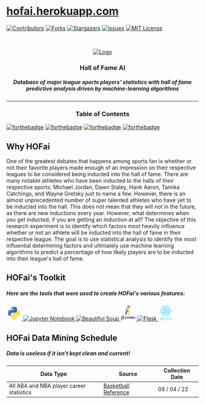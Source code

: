 <h1><a href='https://hofai.herokuapp.com/'>hofai.herokuapp.com</a></h1>
 
<!-- PROJECT SHIELDS -->
[![Contributors][contributors-shield]][contributors-url]
[![Forks][forks-shield]][forks-url]
[![Stargazers][stars-shield]][stars-url]
[![Issues][issues-shield]][issues-url]
[![MIT License][license-shield]][license-url]

<!-- PROJECT LOGO -->
<br />
<p align="center">
  <a href="https://github.com/hleejr/hall-of-fame-ai">
    <img src="" alt="Logo" width="80" height="80">
  </a>
</p>

<h3 align="center">Hall of Fame AI</h3>

<h5 align="center">Database of major league sports players' statistics with hall of fame predictive analysis driven by machine-learning algorithms</h5>
<hr />

<!-- TABLE OF CONTENTS -->
<h3 align="center">Table of Contents</h3>

[![forthebadge](https://forthebadge.com/images/badges/check-it-out.svg)](#why-hofai)
[![forthebadge](https://forthebadge.com/images/badges/built-with-science.svg)](#hofais-toolkit)
[![forthebadge](https://forthebadge.com/images/badges/it-works-why.svg)](#hofai-data-mining-schedule)
[![forthebadge](https://forthebadge.com/images/badges/not-a-bug-a-feature.svg)](#)
<br />

<!-- ABOUT THIS PROJECT -->
## Why HOFai

One of the greatest debates that happens among sports fan is whether or not their favorite players made enough of an impression on their respective leagues to be considered being inducted into the hall of fame. There are many notable athletes who have been inducted to the halls of their respective sports: Michael Jordan, Dawn Staley, Hank Aaron, Tamika Catchings, and Wayne Gretsky just to name a few. However, there is an almost unprecedented number of super talented athletes who have yet to be inducted into the hall. This does not mean that they will not in the future, as there are new inductions every year. However, what determines when you get inducted, if you are getting an induction at all? The objective of this research experiment is to identify which factors most heavily influence whether or not an athlete will be inducted into the hall of fame in their respective league. The goal is to use statistical analysis to identify the most influential determining factors and ultimately use machine learning algorithms to predict a percentage of how likely players are to be inducted into their league's hall of fame. 

<!-- PROJECT ENVIRONMENT -->
## HOFai's Toolkit

<h5>Here are the tools that were used to create HOFai's various features:</h5>
<p>
    <a href="https://www.python.org" target="_blank"> 
        <img src="https://raw.githubusercontent.com/devicons/devicon/master/icons/python/python-original.svg" alt="python" width="40" height="40"/>
    </a>
    <a href="https://jupyter.org/" target="_blank"> 
        <img src="https://upload.wikimedia.org/wikipedia/commons/thumb/3/38/Jupyter_logo.svg/1200px-Jupyter_logo.svg.png" alt="Jupyter Notebook" width="40" height="40"/>
    </a>
    <a href="https://beautiful-soup-4.readthedocs.io/en/latest/" target="_blank"> 
        <img src="https://miro.medium.com/max/1045/1*jN3vLj7R8m9BEpOJuMJT-w.png" alt="Beautiful Soup" width="40" height="40"/>
    </a>
    <a href="https://pandas.pydata.org/" target="_blank"> 
        <img src="https://raw.githubusercontent.com/earthinversion/earthinversion-images/main/images/pandas-python.png" alt="Pandas" width="40" height="40"/>
    </a>
    <a href="https://flask.palletsprojects.com/" target="_blank"> 
        <img src="https://cdn.freebiesupply.com/logos/large/2x/flask-logo-png-transparent.png" alt="Flask" width="40" height="40"/>
    </a> 
    <a href="https://reactjs.org/" target="_blank">
        <img src="https://raw.githubusercontent.com/devicons/devicon/master/icons/react/react-original-wordmark.svg" alt="react" width="40" height="40"/>
    </a>  
</p>

<!-- (misc) DATA COLLECTION SCHEDULE -->
## HOFai Data Mining Schedule

<h5>Data is useless if it isn't kept clean and current!</h5>

Data Type | Source | Collection Date
--------- | ------ | ---------------
All ABA and NBA player career statistics | [Basketball Reference](https://www.basketball-reference.com/players/) | 09 / 04 / 22

<!-- MARKDOWN LINKS & IMAGES -->
<!-- https://www.markdownguide.org/basic-syntax/#reference-style-links -->
[contributors-shield]: https://img.shields.io/github/contributors/hleejr/hall-of-fame-ai.svg?style=for-the-badge
[contributors-url]: https://github.com/hleejr/hall-of-fame-ai/graphs/contributors
[forks-shield]: https://img.shields.io/github/forks/hleejr/hall-of-fame-ai.svg?style=for-the-badge
[forks-url]: https://github.com/hleejr/hall-of-fame-ai/network/members
[stars-shield]: https://img.shields.io/github/stars/hleejr/hall-of-fame-ai.svg?style=for-the-badge
[stars-url]: https://github.com/hleejr/hall-of-fame-ai/stargazers
[issues-shield]: https://img.shields.io/github/issues/hleejr/hall-of-fame-ai.svg?style=for-the-badge
[issues-url]: https://github.com/hleejr/hall-of-fame-ai/issues
[license-shield]: https://img.shields.io/github/license/hleejr/hall-of-fame-ai.svg?style=for-the-badge
[license-url]: https://github.com/hleejr/hall-of-fame-ai/blob/main/LICENSE.txtd